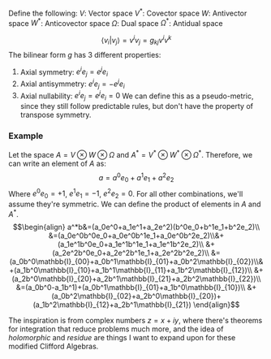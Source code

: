 Define the following:
$V$: Vector space
$V^*$: Covector space
$W$: Antivector space
$W^*$: Anticovector space
$\Omega$: Dual space
$\Omega^*$: Antidual space

$$\langle v_i|v_j\rangle=v^iv_j=g_{kj}v^iv^k$$
The bilinear form $g$ has 3 different properties:
1. Axial symmetry: $e^ie_j=e^je_i$
2. Axial antisymmetry: $e^ie_j=-e^je_i$
3. Axial nullability: $e^ie_j=e^je_i=0$
We can define this as a pseudo-metric, since they still follow predictable rules, but don't have the property of transpose symmetry.


### Example
Let the space $A=V\otimes W\otimes\Omega$ and $A^*=V^*\otimes W^*\otimes\Omega^*$. 
Therefore, we can write an element of $A$ as:
$$a=a^0e_0+a^1e_1+a^2e_2$$
Where $e^0e_0=+1$, $e^1e_1=-1$, $e^2e_2=0$.
For all other combinations, we'll assume they're symmetric.
We can define the product of elements in $A$ and $A^*$.
$$\begin{align}
a^*b&=(a_0e^0+a_1e^1+a_2e^2)(b^0e_0+b^1e_1+b^2e_2)\\
&=(a_0e^0b^0e_0+a_0e^0b^1e_1+a_0e^0b^2e_2)\\&+(a_1e^1b^0e_0+a_1e^1b^1e_1+a_1e^1b^2e_2)\\
&+(a_2e^2b^0e_0+a_2e^2b^1e_1+a_2e^2b^2e_2)\\
&=(a_0b^0\mathbb{I}_{00}+a_0b^1\mathbb{I}_{01}+a_0b^2\mathbb{I}_{02})\\&+(a_1b^0\mathbb{I}_{10}+a_1b^1\mathbb{I}_{11}+a_1b^2\mathbb{I}_{12})\\
&+(a_2b^0\mathbb{I}_{20}+a_2b^1\mathbb{I}_{21}+a_2b^2\mathbb{I}_{22})\\
&=(a_0b^0-a_1b^1)+(a_0b^1\mathbb{I}_{01}+a_1b^0\mathbb{I}_{10})\\
&+(a_0b^2\mathbb{I}_{02}+a_2b^0\mathbb{I}_{20})+(a_1b^2\mathbb{I}_{12}+a_2b^1\mathbb{I}_{21})
\end{align}$$



The inspiration is from complex numbers $z=x+iy$, where there's theorems for integration that reduce problems much more, and the idea of *holomorphic* and *residue* are things I want to expand upon for these modified Clifford Algebras.
